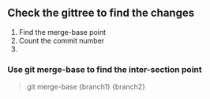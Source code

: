 ## Check the gittree to find the changes

1. Find the merge-base point
2. Count the commit number
3. 

### Use git merge-base to find the inter-section point
>git merge-base {branch1} {branch2}


<!--stackedit_data:
eyJoaXN0b3J5IjpbMTEwNzM1OTQ1OV19
-->